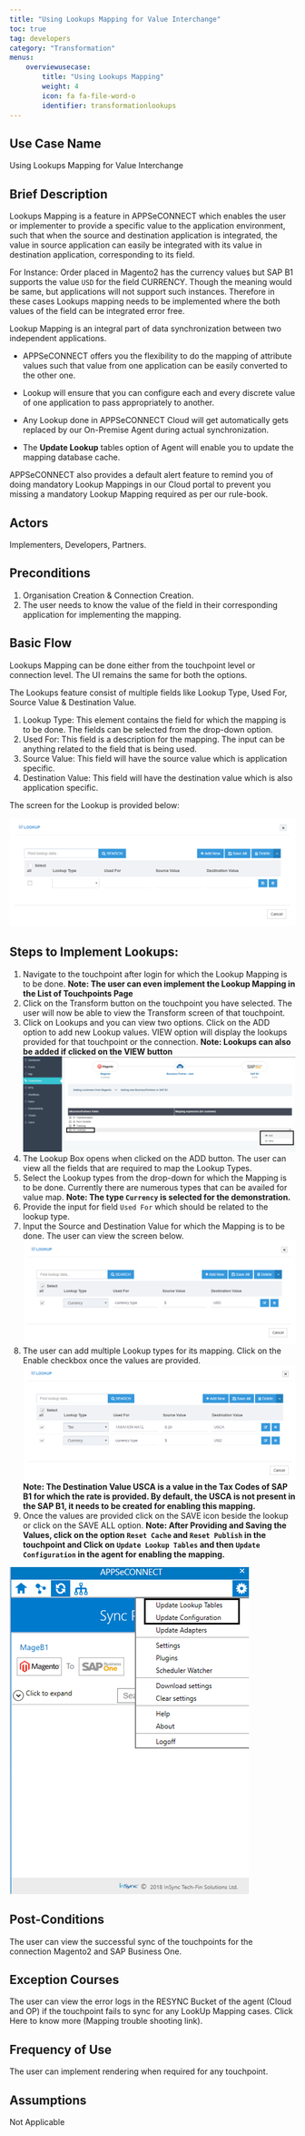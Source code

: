 ```yaml
---
title: "Using Lookups Mapping for Value Interchange"
toc: true
tag: developers
category: "Transformation"
menus: 
    overviewusecase:
        title: "Using Lookups Mapping"
        weight: 4
        icon: fa fa-file-word-o
        identifier: transformationlookups
---
```


## Use Case Name
Using Lookups Mapping for Value Interchange
## Brief Description

Lookups Mapping is a feature in APPSeCONNECT which enables the user or implementer to provide a specific value to the application environment, such that when the source and destination application is integrated, 
the value in source application can easily be integrated with its value in destination application, corresponding to its field. 

For Instance: Order placed in Magento2 has the currency value`$` but SAP B1 supports the value `USD` for the field CURRENCY. Though the meaning would be same, but applications will not support such instances. 
Therefore in these cases Lookups mapping needs to be implemented where the both values of the field can be integrated error free.

Lookup Mapping is an integral part of data synchronization between two independent applications. 

* APPSeCONNECT offers you the flexibility to do the mapping of attribute values such that value from one application can be easily converted to the other one.

* Lookup will ensure that you can configure each and every discrete value of one application to pass appropriately to another.  

* Any Lookup done in APPSeCONNECT Cloud will get automatically gets replaced by our On-Premise Agent during actual synchronization. 

* The **Update Lookup** tables option of Agent will enable you to update the mapping database cache.

APPSeCONNECT also provides a default alert feature to remind you of doing mandatory Lookup Mappings in our Cloud portal 
to prevent you missing a mandatory Lookup Mapping required as per our rule-book.

## Actors

 Implementers, Developers, Partners.

## Preconditions

1.	Organisation Creation & Connection Creation.
2.	The user needs to know the value of the field in their corresponding application for implementing the mapping.

## Basic Flow

Lookups Mapping can be done either from the touchpoint level or connection level. The UI remains the same for both 
the options.

The Lookups feature consist of multiple fields like Lookup Type, Used For, Source Value & Destination Value.

1.	Lookup Type: This element contains the field for which the mapping is to be done. The fields can be selected from the drop-down option.
2.	Used For: This field is a description for the mapping. The input can be anything related to the field that is being used.
3.	Source Value: This field will have the source value which is application specific.
4.	Destination Value: This field will have the destination value which is also application specific.

The screen for the Lookup is provided below:

![lookup1](/staticfiles/Transformation/media/lookup1.png)

## Steps to Implement Lookups:

1.	Navigate to the touchpoint after login for which the Lookup Mapping is to be done.
**Note: The user can even implement the Lookup Mapping in the List of Touchpoints Page**
2.	Click on the Transform button on the touchpoint you have selected. The user will now be able to view the Transform screen of that touchpoint.
3.	Click on Lookups and you can view two options. Click on the ADD option to add new Lookup values. 
    VIEW option will display the lookups provided for that touchpoint or the connection. 
**Note: Lookups can also be added if clicked on the VIEW button**
![lookup2](/staticfiles/Transformation/media/lookup2.png)
4.	The Lookup Box opens when clicked on the ADD button. The user can view all the fields that are required to map the 
    Lookup Types.
5.	Select the Lookup types from the drop-down for which the Mapping is to be done. Currently there are numerous types 
    that can be availed for value map. 
**Note: The type `Currency` is selected for the demonstration.**
6.	Provide the input for field `Used For` which should be related to the lookup type.
7.	Input the Source and Destination Value for which the Mapping is to be done. The user can view the screen below.
![lookup3](/staticfiles/Transformation/media/lookup3.png)
8.  The user can add multiple Lookup types for its mapping. Click on the Enable checkbox once the values are provided.
![lookup4](/staticfiles/Transformation/media/lookup4.png)
**Note: The Destination Value USCA is a value in the Tax Codes of SAP B1 for which the rate is provided. By default, 
the USCA is not present in the SAP B1, it needs to be created for enabling this mapping.**
9.	Once the values are provided click on the SAVE icon beside the lookup or click on the SAVE ALL option.
**Note: After Providing and Saving the Values, click on the option `Reset Cache` and `Reset Publish` in the touchpoint and 
Click on `Update Lookup Tables` and then `Update Configuration` in the agent for enabling the mapping.**

![lookup5](/staticfiles/Transformation/media/lookup5.png)

## Post-Conditions
The user can view the successful sync of the touchpoints for the connection Magento2 and SAP Business One.

## Exception Courses
The user can view the error logs in the RESYNC Bucket of the agent (Cloud and OP) if the touchpoint fails to sync for any LookUp Mapping cases. 
Click Here to know more (Mapping trouble shooting link).

## Frequency of Use
The user can implement rendering when required for any touchpoint.

## Assumptions
Not Applicable